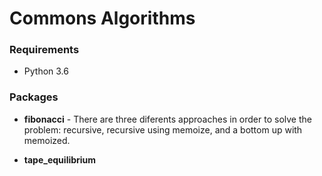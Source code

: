 # Commons Algorithms

### Requirements

- Python 3.6

### Packages

- **fibonacci** - There are three diferents approaches in order to solve 
the problem: recursive, recursive using memoize, and a bottom up with memoized.

- **tape_equilibrium** 